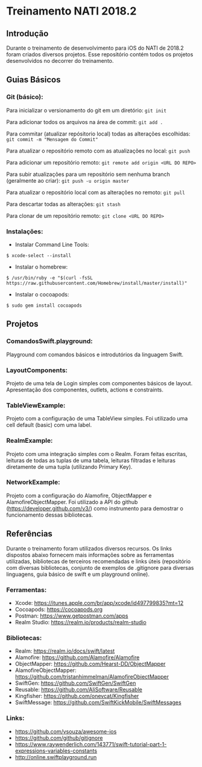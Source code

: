 # Treinamento NATI 2018.2
## Introdução
Durante o treinamento de desenvolvimento para iOS do NATI de 2018.2 foram criados diversos projetos. Esse repositório contém todos os projetos desenvolvidos no decorrer do treinamento.

## Guias Básicos
### Git (básico):
Para inicializar o versionamento do git em um diretório: `git init`

Para adicionar todos os arquivos na área de commit: `git add .`

Para commitar (atualizar repósitorio local) todas as alterações escolhidas: `git commit -m "Mensagem do Commit"`

Para atualizar o repositório remoto com as atualizações no local: `git push`

Para adicionar um repositório remoto: `git remote add origin <URL DO REPO>`

Para subir atualizações para um repositório sem nenhuma branch (geralmente ao criar): `git push -u origin master`

Para atualizar o repositório local com as alterações no remoto: `git pull`

Para descartar todas as alterações: `git stash`

Para clonar de um repositório remoto: `git clone <URL DO REPO>`

### Instalações:
- Instalar Command Line Tools: 
```shell
$ xcode-select --install
```
- Instalar o homebrew: 
```shell
$ /usr/bin/ruby -e "$(curl -fsSL https://raw.githubusercontent.com/Homebrew/install/master/install)"
```
- Instalar o cocoapods: 
```shell
$ sudo gem install cocoapods
```

## Projetos
### ComandosSwift.playground:
Playground com comandos básicos e introdutórios da linguagem Swift.

### LayoutComponents:
Projeto de uma tela de Login simples com componentes básicos de layout. Apresentação dos componentes, outlets, actions e constraints.

### TableViewExample:
Projeto com a configuração de uma TableView simples. Foi utilizado uma cell default (basic) com uma label.

### RealmExample:
Projeto com uma integração simples com o Realm. Foram feitas escritas, leituras de todas as tuplas de uma tabela, leituras filtradas e leituras diretamente de uma tupla (utilizando Primary Key).

### NetworkExample:
Projeto com a configuração do Alamofire, ObjectMapper e AlamofireObjectMapper. Foi utilizado a API do github (https://developer.github.com/v3/) como instrumento para demostrar o funcionamento dessas bibliotecas.

## Referências
Durante o treinamento foram utilizados diversos recursos. Os links dispostos abaixo fornecem mais informações sobre as ferramentas utilizadas, bibliotecas de terceiros recomendadas e links úteis (repositório com diversas bibliotecas, conjunto de exemplos de .gitignore para diversas linguagens, guia básico de swift e um playground online).

### Ferramentas:
- Xcode: https://itunes.apple.com/br/app/xcode/id497799835?mt=12
- Cocoapods: https://cocoapods.org
- Postman: https://www.getpostman.com/apps
- Realm Studio: https://realm.io/products/realm-studio

### Bibliotecas:
- Realm: https://realm.io/docs/swift/latest
- Alamofire: https://github.com/Alamofire/Alamofire
- ObjectMapper: https://github.com/Hearst-DD/ObjectMapper
- AlamofireObjectMapper: https://github.com/tristanhimmelman/AlamofireObjectMapper
- SwiftGen: https://github.com/SwiftGen/SwiftGen
- Reusable: https://github.com/AliSoftware/Reusable
- Kingfisher: https://github.com/onevcat/Kingfisher
- SwiftMessage: https://github.com/SwiftKickMobile/SwiftMessages

### Links:
- https://github.com/vsouza/awesome-ios
- https://github.com/github/gitignore
- https://www.raywenderlich.com/143771/swift-tutorial-part-1-expressions-variables-constants 
- http://online.swiftplayground.run
